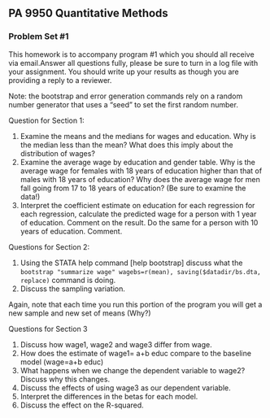 ## PA 9950 Quantitative Methods

### Problem Set \#1

This homework is to accompany program \#1 which you should all receive via email.Answer all questions fully, please be sure to turn in a log file with your assignment. You should write up your results as though you are providing a reply to a reviewer.

Note: the bootstrap and error generation commands rely on a random number generator that uses a “seed” to set the first random number.

Question for Section 1:

1.	Examine the means and the medians for wages and education. Why is the median less than the mean? What does this imply about the distribution of wages?
2.	Examine the average wage by education and gender table. Why is the average wage for females with 18 years of education higher than that of males with 18 years of education? Why does the average wage for men fall going from 17 to 18 years of education? (Be sure to examine the data!)
3.	Interpret the coefficient estimate on education for each regression for each regression, calculate the predicted wage for a person with 1 year of education. Comment on the result. Do the same for a person with 10 years of education. Comment.

Questions for Section 2:

1.	Using the STATA help command [help bootstrap] discuss what the ```bootstrap "summarize wage" wagebs=r(mean), saving($datadir/bs.dta, replace)```	command is doing.
2.	Discuss the sampling variation.

Again, note that each time you run this portion of the program you will get a new sample and new set of means (Why?)

Questions for Section 3

1.	Discuss how wage1, wage2 and wage3 differ from wage.
2.	How does the estimate of wage1= a+b educ compare to the baseline model (wage=a+b educ)
3.	What happens when we change the dependent variable to wage2? Discuss why this changes.
4.	Discuss the effects of using wage3 as our dependent variable.
5.	Interpret the differences in the betas for each model.
6.	Discuss the effect on the R-squared.
